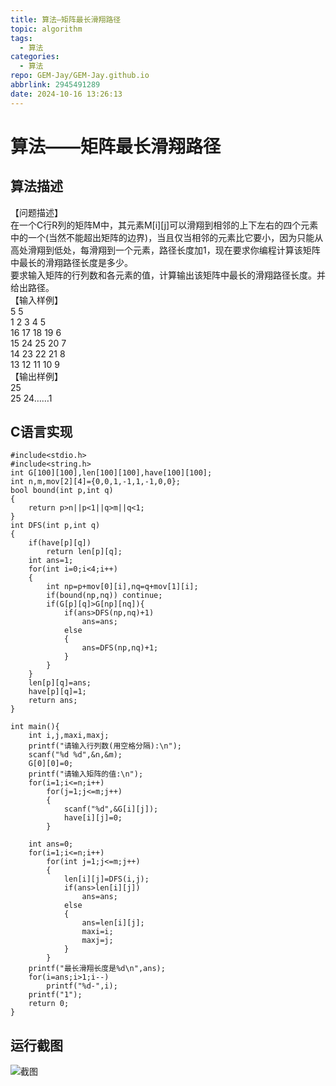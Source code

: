 ```yaml
---
title: 算法—矩阵最长滑翔路径
topic: algorithm
tags:
  - 算法
categories:
  - 算法
repo: GEM-Jay/GEM-Jay.github.io
abbrlink: 2945491289
date: 2024-10-16 13:26:13
---
```


# 算法——矩阵最长滑翔路径

## 算法描述

【问题描述】  
在一个C行R列的矩阵M中，其元素M\[i\]\[j\]可以滑翔到相邻的上下左右的四个元素中的一个\(当然不能超出矩阵的边界\)，当且仅当相邻的元素比它要小，因为只能从高处滑翔到低处，每滑翔到一个元素，路径长度加1，现在要求你编程计算该矩阵中最长的滑翔路径长度是多少。  
要求输入矩阵的行列数和各元素的值，计算输出该矩阵中最长的滑翔路径长度。并给出路径。  
【输入样例】  
5 5  
1 2 3 4 5  
16 17 18 19 6  
15 24 25 20 7  
14 23 22 21 8  
13 12 11 10 9  
【输出样例】  
25  
25 24……1

## C语言实现

```代码
#include<stdio.h>
#include<string.h>
int G[100][100],len[100][100],have[100][100];
int n,m,mov[2][4]={0,0,1,-1,1,-1,0,0};
bool bound(int p,int q) 
{
    return p>n||p<1||q>m||q<1;
}
int DFS(int p,int q)
{
    if(have[p][q])
		return len[p][q]; 
    int ans=1;
    for(int i=0;i<4;i++)
    {
        int np=p+mov[0][i],nq=q+mov[1][i];
        if(bound(np,nq)) continue;
        if(G[p][q]>G[np][nq]){
			if(ans>DFS(np,nq)+1)
				ans=ans;
			else
			{
				ans=DFS(np,nq)+1;
			}
		}
    } 
    len[p][q]=ans; 
    have[p][q]=1; 
	return ans; 
}

int main(){
	int i,j,maxi,maxj;
	printf("请输入行列数(用空格分隔):\n");
    scanf("%d %d",&n,&m);
	G[0][0]=0;
	printf("请输入矩阵的值:\n");
    for(i=1;i<=n;i++)
        for(j=1;j<=m;j++)
		{
            scanf("%d",&G[i][j]);
			have[i][j]=0;
		}

    int ans=0;
    for(i=1;i<=n;i++)
        for(int j=1;j<=m;j++)
        {
            len[i][j]=DFS(i,j);
            if(ans>len[i][j])
				ans=ans;
			else
			{
				ans=len[i][j];
				maxi=i;
				maxj=j;
			}		 
        }
    printf("最长滑翔长度是%d\n",ans);
	for(i=ans;i>1;i--)
		printf("%d-",i);
	printf("1");
    return 0;
}
```

## 运行截图

![截图](https://cdn.jsdelivr.net/gh/GEM-Jay/images/%E5%AE%9E%E9%AA%8C%E4%BA%8C%E8%BF%90%E8%A1%8C%E6%88%AA%E5%9B%BE.jpg)
